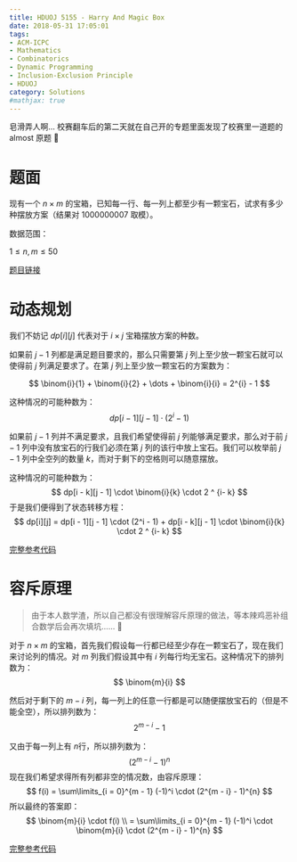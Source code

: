 ```yaml
---
title: HDUOJ 5155 - Harry And Magic Box
date: 2018-05-31 17:05:01
tags: 
- ACM-ICPC
- Mathematics
- Combinatorics
- Dynamic Programming
- Inclusion-Exclusion Principle
- HDUOJ
category: Solutions
#mathjax: true
---
```


皂滑弄人啊... 校赛翻车后的第二天就在自己开的专题里面发现了校赛里一道题的 almost 原题 🙈

# 题面

现有一个 $n \times m$ 的宝箱，已知每一行、每一列上都至少有一颗宝石，试求有多少种摆放方案（结果对 $1000000007$ 取模）。

数据范围：

$1 \le n, m \le 50$

[题目链接](http://acm.hdu.edu.cn/showproblem.php?pid=5155)

# 动态规划

我们不妨记 $dp[i][j]$ 代表对于 $i \times j$ 宝箱摆放方案的种数。

如果前 $j - 1$ 列都是满足题目要求的，那么只需要第 $j$ 列上至少放一颗宝石就可以使得前 $j$ 列满足要求了。在第 $j$ 列上至少放一颗宝石的方案数为：

$$
\binom{i}{1} + \binom{i}{2} + \dots + \binom{i}{i} = 2^{i} - 1
$$

这种情况的可能种数为：
$$
dp[i - 1][j - 1] \cdot (2^i - 1)
$$


如果前 $j - 1$ 列并不满足要求，且我们希望使得前 $j$ 列能够满足要求，那么对于前 $j - 1$ 列中没有放宝石的行我们必须在第 $j$ 列的该行中放上宝石。我们可以枚举前 $j - 1$ 列中全空列的数量 $k$，而对于剩下的空格则可以随意摆放。

这种情况的可能种数为：
$$
dp[i - k][j - 1] \cdot \binom{i}{k} \cdot 2 ^ {i- k}
$$
于是我们便得到了状态转移方程：
$$
dp[i][j] = dp[i - 1][j - 1] \cdot (2^i - 1) + dp[i - k][j - 1] \cdot \binom{i}{k} \cdot 2 ^ {i- k}
$$


[完整参考代码](https://github.com/codgician/ACM-ICPC/blob/master/HDUOJ/5155/dp_combination.cpp)

# 容斥原理

> 由于本人数学渣，所以自己都没有很理解容斥原理的做法，等本辣鸡恶补组合数学后会再次填坑…… 🙈

对于 $n \times m$ 的宝箱，首先我们假设每一行都已经至少存在一颗宝石了，现在我们来讨论列的情况。对 $m$ 列我们假设其中有 $i$ 列每行均无宝石。这种情况下的排列数为：
$$
\binom{m}{i}
$$

然后对于剩下的 $m - i$ 列，每一列上的任意一行都是可以随便摆放宝石的（但是不能全空），所以排列数为：
$$
2^{m - i} - 1
$$

又由于每一列上有 $n​$ 行，所以排列数为：
$$
(2^{m - i} - 1)^{n}
$$
现在我们希望求得所有列都非空的情况数，由容斥原理：
$$
f(i) = \sum\limits_{i = 0}^{m - 1} (-1)^i \cdot (2^{m - i} - 1)^{n}
$$
所以最终的答案即：
$$
\binom{m}{i} \cdot f(i) \\
= \sum\limits_{i = 0}^{m - 1} (-1)^i \cdot \binom{m}{i} \cdot (2^{m - i} - 1)^{n}
$$

[完整参考代码](https://github.com/codgician/ACM-ICPC/blob/master/HDUOJ/5155/inclusion_exclusion_principle.cpp)

